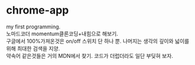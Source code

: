 # chrome-app
my first programming.<br>
노마드코더 momentum클론코딩+내힘으로 해보기.<br>
구글에서 100%가져온것은 on/off 스위치 단 하나 뿐. 나머지는 생각의 깊이와 넓이를 위해 최대한 검색을 지양.<br>
약속어 같은것들은 거의 MDN에서 찾기. 코드가 더럽더라도 일단 부딪혀 보자.
